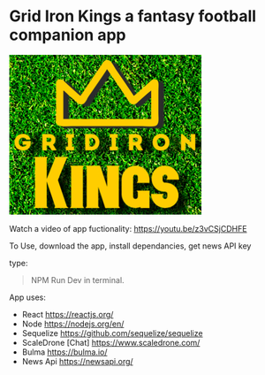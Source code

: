 
# Grid Iron Kings a fantasy football companion app

 ![Logo](https://github.com/hughescoding/FantasyFootbalReact/blob/master/client/public/images/logo-Square.jpg)
 
Watch a video of app fuctionality: https://youtu.be/z3vCSjCDHFE

To Use, download the app, install dependancies, get news API key

type: 
> NPM Run Dev 
in terminal.

App uses: 
* React https://reactjs.org/
* Node https://nodejs.org/en/
* Sequelize https://github.com/sequelize/sequelize
* ScaleDrone [Chat] https://www.scaledrone.com/
* Bulma https://bulma.io/
* News Api https://newsapi.org/

